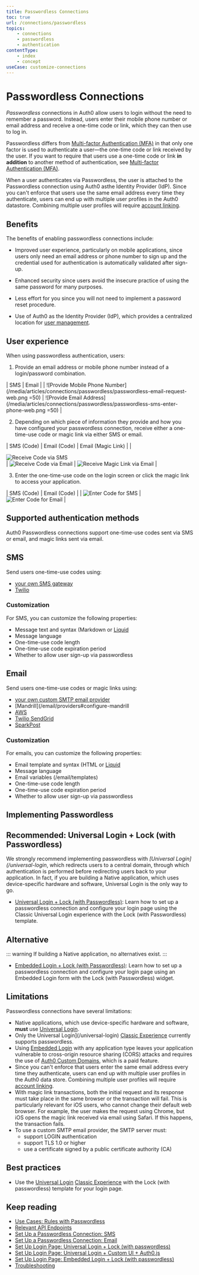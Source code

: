 ```yaml
---
title: Passwordless Connections
toc: true
url: /connections/passwordless
topics:
    - connections
    - passwordless
    - authentication
contentType:
    - index
    - concept
useCase: customize-connections
---
```

# Passwordless Connections

<dfn data-key="passwordless">Passwordless</dfn> connections in Auth0 allow users to login without the need to remember a password. Instead, users enter their mobile phone number or email address and receive a one-time code or link, which they can then use to log in.

Passwordless differs from [Multi-factor Authentication (MFA)](/multifactor-authentication) in that only one factor is used to authenticate a user&mdash;the one-time code or link received by the user. If you want to require that users use a one-time code or link **in addition** to another method of authentication, see [Multi-factor Authentication (MFA)](/multifactor-authentication).

When a user authenticates via Passwordless, the user is attached to the Passwordless connection using Auth0 asthe Identity Provider (IdP). Since you can't enforce that users use the same email address every time they authenticate, users can end up with multiple user profiles in the Auth0 datastore. Combining multiple user profiles will require [account linking](/extensions/account-link).

## Benefits

The benefits of enabling passwordless connections include:

* Improved user experience, particularly on mobile applications, since users only need an email address or phone number to sign up and the credential used for authentication is automatically validated after sign-up.

* Enhanced security since users avoid the insecure practice of using the same password for many purposes.

* Less effort for you since you will not need to implement a password reset procedure.

* Use of Auth0 as the Identity Provider (IdP), which provides a centralized location for [user management](/users).

## User experience

When using passwordless authentication, users:

1. Provide an email address or mobile phone number instead of a login/password combination.

| SMS | Email |
| ![Provide Mobile Phone Number](/media/articles/connections/passwordless/passwordless-email-request-web.png =50) | ![Provide Email Address](/media/articles/connections/passwordless/passwordless-sms-enter-phone-web.png =50) |

2. Depending on which piece of information they provide and how you have configured your passwordless connection, receive either a one-time-use code or magic link via either SMS or email.

| SMS (Code) | Email (Code) | Email (Magic Link) |
| <div class="phone-mockup"><img src="/media/articles/connections/passwordless/passwordless-sms-receive-code-web.png" alt="Receive Code via SMS"/></div> | ![Receive Code via Email](/media/articles/connections/passwordless/passwordless-email-receive-code-web.png) | ![Receive Magic Link via Email](/media/articles/connections/passwordless/passwordless-email-receive-link.png) |

3. Enter the one-time-use code on the login screen or click the magic link to access your application.

| SMS (Code) | Email (Code) |
| ![Enter Code for SMS](/media/articles/connections/passwordless/passwordless-sms-enter-code-web.png) | ![Enter Code for Email](/media/articles/connections/passwordless/passwordless-email-enter-code-web.png) |

## Supported authentication methods

Auth0 Passwordless connections support one-time-use codes sent via SMS or email, and magic links sent via email.

## SMS

Send users one-time-use codes using:

- [your own SMS gateway](/dashboard/guides/connections/sms-gateway)
- [Twilio](/dashboard/guides/connections/configure-passwordess-sms)

### Customization

For SMS, you can customize the following properties:

- Message text and syntax (Markdown or [Liquid](/email/liquid-syntax)
- Message language
- One-time-use code length
- One-time-use code expiration period
- Whether to allow user sign-up via passwordless

## Email 

Send users one-time-use codes or magic links using:

- [your own custom SMTP email provider](/email/providers#configure-a-custom-smtp-server)
- [Mandrill](/email/providers#configure-mandrill
- [AWS](/email/providers#configure-amazon-ses)
- [Twilio SendGrid](/email/providers#configure-sendgrid)
- [SparkPost](/email/providers#configure-sparkpost)

### Customization

For emails, you can customize the following properties:

- Email template and syntax (HTML or [Liquid](/email/liquid-syntax)
- Message language
- Email variables (/email/templates)
- One-time-use code length
- One-time-use code expiration period
- Whether to allow user sign-up via passwordless

## Implementing Passwordless

## Recommended: Universal Login + Lock (with Passwordless)

We strongly recommend implementing passwordless with <dfn data-key="universal-login">[Universal Login](/universal-login</dfn>, which redirects users to a central domain, through which authentication is performed before redirecting users back to your application. In fact, if you are building a Native application, which uses device-specific hardware and software, Universal Login is the only way to go.

* [Universal Login + Lock (with Passwordless)](/connections/passwordless/guides/implement-universal-login-lock-passwordless): Learn how to set up a passwordless connection and configure your login page using the Classic Universal Login experience with the Lock (with Passwordless) template.

## Alternative

::: warning
If building a Native application, no alternatives exist.
:::

* [Embedded Login + Lock (with Passwordless)](/connections/passwordless/guides/configure-login-page): Learn how to set up a passwordless connection and configure your login page using an Embedded Login form with the Lock (with Passwordless) widget.

## Limitations

Passwordless connections have several limitations:

* Native applications, which use device-specific hardware and software, **must** use [Universal Login](/universal-login).
*  Only the Universal Login](/universal-login) [Classic Experience](/universal-login/classic) currently supports passwordless.
* Using [Embedded Login](/login/embedded) with any application type leaves your application vulnerable to cross-origin resource sharing (CORS) attacks and requires the use of [Auth0 Custom Domains](/custom-domains), which is a paid feature.
*  Since you can't enforce that users enter the same email address every time they authenticate, users can end up with multiple user profiles in the Auth0 data store. Combining multiple user profiles will require [account linking](/extensions/account-link).
* With magic link transactions, both the initial request and its response must take place in the same browser or the transaction will fail. This is particularly relevant for iOS users, who cannot change their default web browser. For example, the user makes the request using Chrome, but iOS opens the magic link received via email using Safari. If this happens, the transaction fails.
* To use a custom SMTP email provider, the SMTP server must:
    - support LOGIN authentication
    - support TLS 1.0 or higher
    - use a certificate signed by a public certificate authority (CA)

## Best practices

* Use the [Universal Login](/universal-login) [Classic Experience](/universal-login/classic) with the Lock (with passwordless) template for your login page.

## Keep reading

* [Use Cases: Rules with Passwordless](/connections/passwordless/concepts/sample-use-cases-rules)
* [Relevant API Endpoints](/connections/passwordless/reference/relevant-api-endpoints)
* [Set Up a Passwordless Connection: SMS](/dashboard/guides/connections/configure-passwordess-sms)
* [Set Up a Passwordless Connection: Email](/dashboard/guides/connections/configure-passwordess-email)
* [Set Up Login Page: Universal Login + Lock (with passwordless)]()
* [Set Up Login Page: Universal Login + Custom UI + Auth0.js]()
* [Set Up Login Page: Embedded Login + Lock (with passwordless)](/connections/passwordless/configure-login-page)
* [Troubleshooting](/connections/passwordless/reference/troubleshoot)